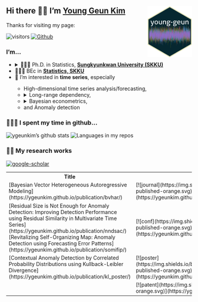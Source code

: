 
## Hi there 👋🏼 I’m [Young Geun Kim](https://ygeunkim.github.io) <a href='https://ygeunkim.github.io'><img src='man/images/ygeunlogo.png' align="right" height="139" /></a>

Thanks for visiting my page:

<!-- badges: start -->
![visitors](https://visitor-badge.laobi.icu/badge?page_id=ygeunkim.ygeunkim)
[![Github](https://img.shields.io/github/followers/ygeunkim?label=Follow&style=social)](https://github.com/ygeunkim)
<!-- badges: end -->

### I’m...

<ul>
<li>
<details>
<summary>
🧑🏼‍🎓 Ph.D. in Statistics,
<a href="https://www.skku.edu/eng/"><strong>Sungkyunkwan University
(SKKU)</strong></a>
</summary>
<ul>
<li>
Dissertation title: <em> Bayesian Modeling and Forecasting of High Dimensional Long Range Dependent Time Series </em>
</li>
<li>
Advisor: <a href="https://sites.google.com/view/crbaek">Changryong Baek</a>
</li>
</ul>
</details>
</li>
<li>
🧑🏼‍🎓 BEc in
<a href="https://stat.skku.edu/stat/index.do"><strong>Statistics, SKKU</strong></a>
</li>
<li>
🤔 I’m interested in <strong>time series</strong>, especially
</li>
<ul>
<li>
High-dimensional time series analysis/forecasting,
</li>
<li>
<details>
<summary>
Long-range dependency,
</summary>
<ul>
<li>
Vector heterogeneous autoregressive (VHAR) model
</li>
</ul>
</details>
</li>
<li>
<details>
<summary>
Bayesian econometrics,
</summary>
<ul>
<li>
Bayesian VAR/VHAR
</li>
</ul>
</details>
</li>
<li>
and Anomaly detection
</li>
</ul>
</ul>

### 🧑🏼‍💻 I spent my time in github…

![ygeunkim’s github
stats](https://github-readme-stats.vercel.app/api?username=ygeunkim&count_private=true&rank_icon=github&show_icons=true&hide_border=true&theme=solarized-dark)
![Languages in my
repos](https://github-readme-stats.vercel.app/api/top-langs/?username=ygeunkim&exclude_repo=ygeunkim.github.io,young-comment,young-giscuscomment,ygeunkim,ygeunkim-blogdown,young-blogdown&hide_border=true&langs_count=10&hide=TeX&theme=darcula&layout=compact&custom_title=Languages%20in%20my%20repos)

### ✍🏻 My research works

[![google-scholar](https://img.shields.io/badge/Google%20Scholar-Click-success?logo=google%20scholar&logoColor=4285F4&style=social)](https://scholar.google.com/citations?user=q-NdjAoAAAAJ&hl=en&authuser=3)

<table>
  <tr><th>Title</th><th>Status</th></tr>
  <tr>
    <td>
    <!-- JOURNAL:START -->[Bayesian Vector Heterogeneous Autoregressive Modeling](https://ygeunkim.github.io/publication/bvhar/)<!-- JOURNAL:END -->
    </td>
    <td>
    [![journal](https://img.shields.io/badge/Journal%20articles-published-orange.svg)](https://ygeunkim.github.io/publication/#2)
    </td>
  </tr>
  <tr>
    <td>
    <!-- CONF:START -->[Residual Size is Not Enough for Anomaly Detection: Improving Detection Performance using Residual Similarity in Multivariate Time Series](https://ygeunkim.github.io/publication/nndsac/)[Revitalizing Self-Organizing Map: Anomaly Detection using Forecasting Error Patterns](https://ygeunkim.github.io/publication/somifip/)<!-- CONF:END -->
    </td>
    <td>
    [![conf](https://img.shields.io/badge/Conference%20paper-published-orange.svg)](https://ygeunkim.github.io/publication/#1)
    </td>
  </tr>
  <tr>
    <td>
    <!-- POSTER:START -->[Contextual Anomaly Detection by Correlated Probability Distributions using Kullback-Leibler Divergence](https://ygeunkim.github.io/publication/kl_poster/)<!-- POSTER:END -->
    </td>
    <td>
    [![poster](https://img.shields.io/badge/Workshops%20%26%20posters-published-orange.svg)](https://ygeunkim.github.io/publication/#0)
    </td>
  </tr>
  <tr>
    <td>
    <!-- PATENT:START --><!-- PATENT:END -->
    </td>
    <td>
    [![patent](https://img.shields.io/badge/Patents-granted-orange.svg)](https://ygeunkim.github.io/publication/#8)
    </td>
  </tr>
</table>
